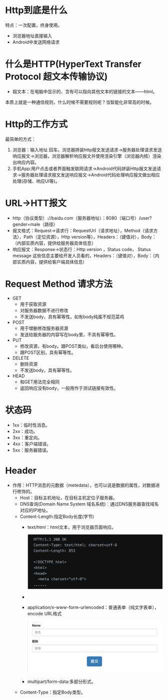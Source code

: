 # Http到底是什么

特点：一次配置，终身使用。

* 浏览器地址直接输入
* Android中发送网络请求

# 什么是HTTP(HyperText Transfer Protocol 超文本传输协议)

* 超文本：在电脑中显示的、含有可以指向其他文本的链接的文本——html。

本质上就是一种通信规则，什么时候不需要规则呢？当智能化非常高的时候。

# Http的工作方式

最简单的方式：

1. 浏览器：输入地址 回车。浏览器拼装http报文发送请求->服务器处理请求发送响应报文->浏览器，浏览器解析响应报文并使用渲染引擎（浏览器内核）渲染出响应内容。
2. 手机App:用户点击或者界面触发联网请求->Android代码拼装Http报文发送请求->服务器处理请求报文发送响应报文->Android代码处理响应报文做出相应处理(存储、响应UI等)。

# URL->HTT报文

* http（协议类型）://baidu.com（服务器地址）：8080（端口号）/user?gender=male（路径）
* 报文格式：Request->请求行：RequestUrl（请求地址），Method（请求方法），Path（定位资源），Http version等），Headers：（键值对），Body：（内部实质内容，提供给服务器具体信息）
* 响应报文：Response->状态行：Http version ，Status code， Status message 这些信息主要给开发人员看的，Headers：（键值对），Body：（内部实质内容，提供给客户端具体信息）

# Request Method 请求方法

* GET
  * 用于获取资源
  * 对服务器数据不进行修改
  * 不发送body，具有幂等性，如有body纯属不规范菜鸡
* POST
  * 用于增删修改服务器资源
  * 发送给服务器的内容写在body里，不具有幂等性。
* PUT
  * 修改资源，有body。跟POST类似，看后台使用哪种。
  * 跟POST区别，具有幂等性。
* DELETE
  * 删除资源
  * 不发送body，具有幂等性。
* HEAD
  * 和GET用法完全相同
  * 返回响应没有body，一般用作于测试链接有效性。

# 状态码

* 1xx：临时性消息。
* 2xx：成功。
* 3xx：重定向。
* 4xx：客户端错误。
* 5xx：服务器错误。

# Header

* 作用：HTTP消息的元数据（metedata），也可以说是数据的属性，对数据进行修饰的。
  * Host：目标主机地址，在目标主机定位子服务器。
  * DNS查询(Domain Name System 域名系统)：通过DNS服务器查找域名对应的IP地址。
  * Content-Length:指定Body长度(字节)
    * text/html：html文本，用于浏览器页面响应。

      ![image.png](assets/text_html.png?t=1676387677821)
    *
    * application/x-www-form-urlencoded：普通表单（纯文字表单），encode URL格式

      ![image.png](assets/form_encoded.png)
    * multipart/form-data:多部分形式。
  * Content-Type：指定Body类型。
